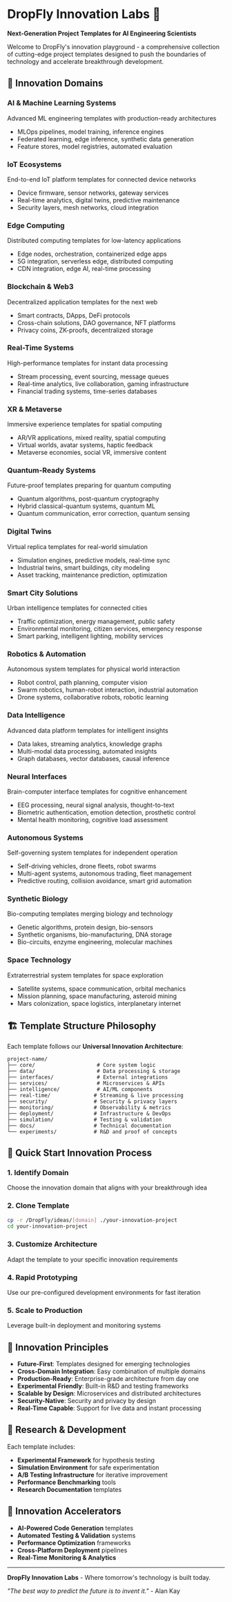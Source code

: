 # DropFly Innovation Labs 🚀

**Next-Generation Project Templates for AI Engineering Scientists**

Welcome to DropFly's innovation playground - a comprehensive collection of cutting-edge project templates designed to push the boundaries of technology and accelerate breakthrough development.

## 🧠 Innovation Domains

### **AI & Machine Learning Systems**
Advanced ML engineering templates with production-ready architectures
- MLOps pipelines, model training, inference engines
- Federated learning, edge inference, synthetic data generation
- Feature stores, model registries, automated evaluation

### **IoT Ecosystems** 
End-to-end IoT platform templates for connected device networks
- Device firmware, sensor networks, gateway services
- Real-time analytics, digital twins, predictive maintenance
- Security layers, mesh networks, cloud integration

### **Edge Computing**
Distributed computing templates for low-latency applications
- Edge nodes, orchestration, containerized edge apps
- 5G integration, serverless edge, distributed computing
- CDN integration, edge AI, real-time processing

### **Blockchain & Web3**
Decentralized application templates for the next web
- Smart contracts, DApps, DeFi protocols
- Cross-chain solutions, DAO governance, NFT platforms
- Privacy coins, ZK-proofs, decentralized storage

### **Real-Time Systems**
High-performance templates for instant data processing
- Stream processing, event sourcing, message queues
- Real-time analytics, live collaboration, gaming infrastructure
- Financial trading systems, time-series databases

### **XR & Metaverse**
Immersive experience templates for spatial computing
- AR/VR applications, mixed reality, spatial computing
- Virtual worlds, avatar systems, haptic feedback
- Metaverse economies, social VR, immersive content

### **Quantum-Ready Systems**
Future-proof templates preparing for quantum computing
- Quantum algorithms, post-quantum cryptography
- Hybrid classical-quantum systems, quantum ML
- Quantum communication, error correction, quantum sensing

### **Digital Twins**
Virtual replica templates for real-world simulation
- Simulation engines, predictive models, real-time sync
- Industrial twins, smart buildings, city modeling
- Asset tracking, maintenance prediction, optimization

### **Smart City Solutions**
Urban intelligence templates for connected cities
- Traffic optimization, energy management, public safety
- Environmental monitoring, citizen services, emergency response
- Smart parking, intelligent lighting, mobility services

### **Robotics & Automation**
Autonomous system templates for physical world interaction
- Robot control, path planning, computer vision
- Swarm robotics, human-robot interaction, industrial automation
- Drone systems, collaborative robots, robotic learning

### **Data Intelligence**
Advanced data platform templates for intelligent insights
- Data lakes, streaming analytics, knowledge graphs
- Multi-modal data processing, automated insights
- Graph databases, vector databases, causal inference

### **Neural Interfaces**
Brain-computer interface templates for cognitive enhancement
- EEG processing, neural signal analysis, thought-to-text
- Biometric authentication, emotion detection, prosthetic control
- Mental health monitoring, cognitive load assessment

### **Autonomous Systems**
Self-governing system templates for independent operation
- Self-driving vehicles, drone fleets, robot swarms
- Multi-agent systems, autonomous trading, fleet management
- Predictive routing, collision avoidance, smart grid automation

### **Synthetic Biology**
Bio-computing templates merging biology and technology
- Genetic algorithms, protein design, bio-sensors
- Synthetic organisms, bio-manufacturing, DNA storage
- Bio-circuits, enzyme engineering, molecular machines

### **Space Technology**
Extraterrestrial system templates for space exploration
- Satellite systems, space communication, orbital mechanics
- Mission planning, space manufacturing, asteroid mining
- Mars colonization, space logistics, interplanetary internet

## 🏗️ Template Structure Philosophy

Each template follows our **Universal Innovation Architecture**:

```
project-name/
├── core/                    # Core system logic
├── data/                    # Data processing & storage
├── interfaces/              # External integrations
├── services/                # Microservices & APIs
├── intelligence/            # AI/ML components
├── real-time/              # Streaming & live processing
├── security/               # Security & privacy layers
├── monitoring/             # Observability & metrics
├── deployment/             # Infrastructure & DevOps
├── simulation/             # Testing & validation
├── docs/                   # Technical documentation
└── experiments/            # R&D and proof of concepts
```

## 🚀 Quick Start Innovation Process

### 1. **Identify Domain**
Choose the innovation domain that aligns with your breakthrough idea

### 2. **Clone Template**
```bash
cp -r /DropFly/ideas/[domain] ./your-innovation-project
cd your-innovation-project
```

### 3. **Customize Architecture**
Adapt the template to your specific innovation requirements

### 4. **Rapid Prototyping**
Use our pre-configured development environments for fast iteration

### 5. **Scale to Production**
Leverage built-in deployment and monitoring systems

## 🎯 Innovation Principles

- **Future-First**: Templates designed for emerging technologies
- **Cross-Domain Integration**: Easy combination of multiple domains
- **Production-Ready**: Enterprise-grade architecture from day one
- **Experimental Friendly**: Built-in R&D and testing frameworks
- **Scalable by Design**: Microservices and distributed architectures
- **Security-Native**: Security and privacy by design
- **Real-Time Capable**: Support for live data and instant processing

## 🔬 Research & Development

Each template includes:
- **Experimental Framework** for hypothesis testing
- **Simulation Environment** for safe experimentation  
- **A/B Testing Infrastructure** for iterative improvement
- **Performance Benchmarking** tools
- **Research Documentation** templates

## 🌟 Innovation Accelerators

- **AI-Powered Code Generation** templates
- **Automated Testing & Validation** systems
- **Performance Optimization** frameworks
- **Cross-Platform Deployment** pipelines
- **Real-Time Monitoring & Analytics**

---

**DropFly Innovation Labs** - Where tomorrow's technology is built today.

*"The best way to predict the future is to invent it."* - Alan Kay